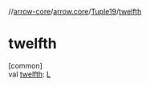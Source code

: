 //[arrow-core](../../../index.md)/[arrow.core](../index.md)/[Tuple19](index.md)/[twelfth](twelfth.md)

# twelfth

[common]\
val [twelfth](twelfth.md): [L](index.md)
